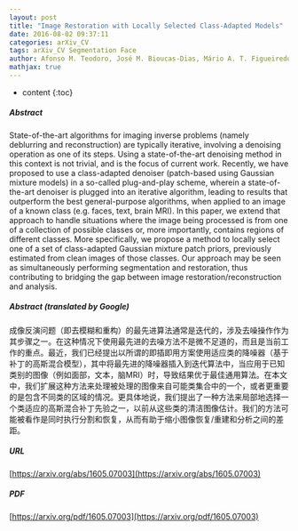 ```yaml
---
layout: post
title: "Image Restoration with Locally Selected Class-Adapted Models"
date: 2016-08-02 09:37:11
categories: arXiv_CV
tags: arXiv_CV Segmentation Face
author: Afonso M. Teodoro, José M. Bioucas-Dias, Mário A. T. Figueiredo
mathjax: true
---
```


* content
{:toc}

##### Abstract
State-of-the-art algorithms for imaging inverse problems (namely deblurring and reconstruction) are typically iterative, involving a denoising operation as one of its steps. Using a state-of-the-art denoising method in this context is not trivial, and is the focus of current work. Recently, we have proposed to use a class-adapted denoiser (patch-based using Gaussian mixture models) in a so-called plug-and-play scheme, wherein a state-of-the-art denoiser is plugged into an iterative algorithm, leading to results that outperform the best general-purpose algorithms, when applied to an image of a known class (e.g. faces, text, brain MRI). In this paper, we extend that approach to handle situations where the image being processed is from one of a collection of possible classes or, more importantly, contains regions of different classes. More specifically, we propose a method to locally select one of a set of class-adapted Gaussian mixture patch priors, previously estimated from clean images of those classes. Our approach may be seen as simultaneously performing segmentation and restoration, thus contributing to bridging the gap between image restoration/reconstruction and analysis.

##### Abstract (translated by Google)
成像反演问题（即去模糊和重构）的最先进算法通常是迭代的，涉及去噪操作作为其步骤之一。在这种情况下使用最先进的去噪方法不是微不足道的，而且是当前工作的重点。最近，我们已经提出以所谓的即插即用方案使用适应类的降噪器（基于补丁的高斯混合模型），其中将最先进的降噪器插入到迭代算法中，当应用于已知类别的图像（例如面部，文本，脑MRI）时，导致结果优于最佳通用算法。在本文中，我们扩展这种方法来处理被处理的图像来自可能类集合中的一个，或者更重要的是包含不同类的区域的情况。更具体地说，我们提出了一种方法来局部地选择一个类适应的高斯混合补丁先验之一，以前从这些类的清洁图像估计。我们的方法可能被看作是同时执行分割和恢复，从而有助于缩小图像恢复/重建和分析之间的差距。

##### URL
[https://arxiv.org/abs/1605.07003](https://arxiv.org/abs/1605.07003)

##### PDF
[https://arxiv.org/pdf/1605.07003](https://arxiv.org/pdf/1605.07003)

